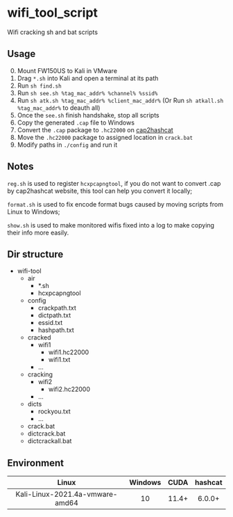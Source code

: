 # wifi_tool_script
Wifi cracking sh and bat scripts

## Usage
0. Mount FW150US to Kali in VMware
1. Drag `*.sh` into Kali and open a terminal at its path
2. Run `sh find.sh`
3. Run `sh see.sh %tag_mac_addr% %channel% %ssid%`
4. Run `sh atk.sh %tag_mac_addr% %client_mac_addr%` (Or Run `sh atkall.sh %tag_mac_addr%` to deauth all)
5. Once the `see.sh` finish handshake, stop all scripts
6. Copy the generated `.cap` file to Windows
7. Convert the `.cap` package to `.hc22000` on <a href='https://hashcat.net/cap2hashcat' target='_blank'>cap2hashcat</a>
8. Move the `.hc22000` package to assigned location in `crack.bat`
9. Modify paths in `./config` and run it

## Notes
`reg.sh` is used to register `hcxpcapngtool`, if you do not want to convert .cap by cap2hashcat website, this tool can help you convert it locally;

`format.sh` is used to fix encode format bugs caused by moving scripts from Linux to Windows;

`show.sh` is used to make monitored wifis fixed into a log to make copying their info more easily.

## Dir structure
- wifi-tool
  - air
    - *.sh
    - hcxpcapngtool
  - config
    - crackpath.txt
    - dictpath.txt
    - essid.txt
    - hashpath.txt
  - cracked
    - wifi1
      - wifi1.hc22000
      - wifi1.txt
    - ...
  - cracking
    - wifi2
      - wifi2.hc22000
    - ...
  - dicts
    - rockyou.txt
    - ...
  - crack.bat
  - dictcrack.bat
  - dictcrackall.bat

## Environment
|              Linux              | Windows | CUDA  | hashcat |
| :-----------------------------: | :-----: | :---: | :-----: |
| Kali-Linux-2021.4a-vmware-amd64 |   10    | 11.4+ | 6.0.0+  |